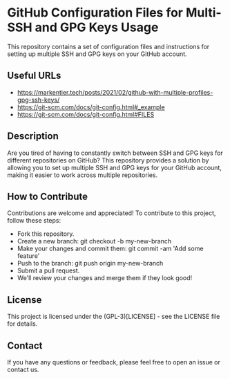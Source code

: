 # GitHub Configuration Files for Multi-SSH and GPG Keys Usage

This repository contains a set of configuration files and instructions for setting up multiple SSH and GPG keys on your GitHub account.

## Useful URLs

- https://markentier.tech/posts/2021/02/github-with-multiple-profiles-gpg-ssh-keys/
- https://git-scm.com/docs/git-config.html#_example
- https://git-scm.com/docs/git-config.html#FILES

## Description

Are you tired of having to constantly switch between SSH and GPG keys for different repositories on GitHub? This repository provides a solution by allowing you to set up multiple SSH and GPG keys for your GitHub account, making it easier to work across multiple repositories.

## How to Contribute

Contributions are welcome and appreciated! To contribute to this project, follow these steps:

- Fork this repository.
- Create a new branch: git checkout -b my-new-branch
- Make your changes and commit them: git commit -am 'Add some feature'
- Push to the branch: git push origin my-new-branch
- Submit a pull request.
- We'll review your changes and merge them if they look good!

## License

This project is licensed under the (GPL-3)[LICENSE] - see the LICENSE file for details.

## Contact

If you have any questions or feedback, please feel free to open an issue or contact us.
